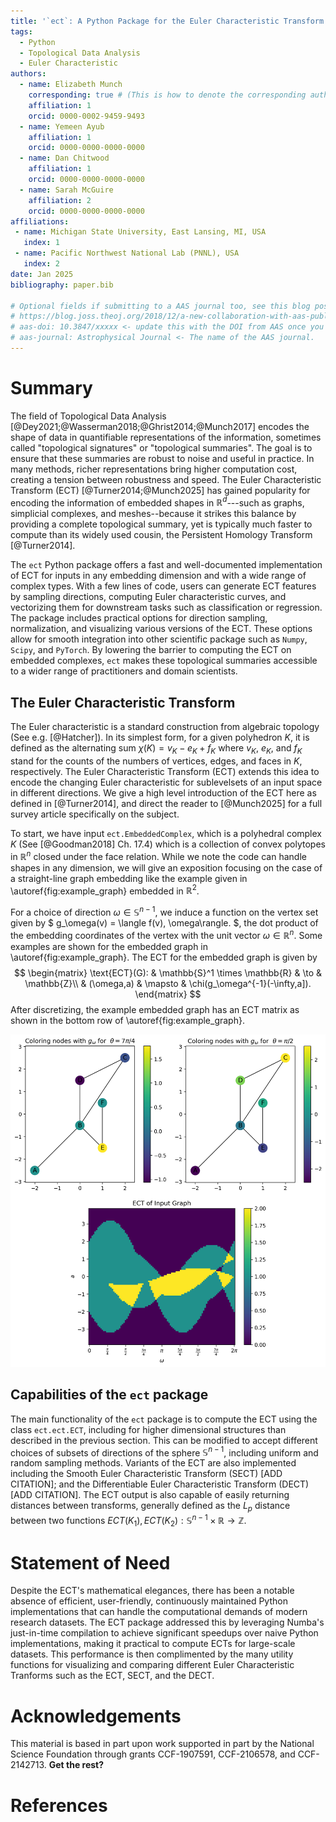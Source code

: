```yaml
---
title: '`ect`: A Python Package for the Euler Characteristic Transform'
tags:
  - Python
  - Topological Data Analysis
  - Euler Characteristic 
authors:
  - name: Elizabeth Munch
    corresponding: true # (This is how to denote the corresponding author)
    affiliation: 1
    orcid: 0000-0002-9459-9493
  - name: Yemeen Ayub
    affiliation: 1
    orcid: 0000-0000-0000-0000
  - name: Dan Chitwood 
    affiliation: 1
    orcid: 0000-0000-0000-0000
  - name: Sarah McGuire
    affiliation: 2
    orcid: 0000-0000-0000-0000
affiliations:
 - name: Michigan State University, East Lansing, MI, USA
   index: 1
 - name: Pacific Northwest National Lab (PNNL), USA
   index: 2
date: Jan 2025
bibliography: paper.bib

# Optional fields if submitting to a AAS journal too, see this blog post:
# https://blog.joss.theoj.org/2018/12/a-new-collaboration-with-aas-publishings
# aas-doi: 10.3847/xxxxx <- update this with the DOI from AAS once you know it.
# aas-journal: Astrophysical Journal <- The name of the AAS journal.
---
```


# Summary

The field of Topological Data Analysis [@Dey2021;@Wasserman2018;@Ghrist2014;@Munch2017] encodes the shape of data in quantifiable representations of the information, sometimes called "topological signatures" or "topological summaries". The goal is to ensure that these summaries are robust to noise and useful in practice. In many methods, richer representations bring higher computation cost, creating a tension between robustness and speed. The Euler Characteristic Transform (ECT) [@Turner2014;@Munch2025] has gained popularity for encoding the information of embedded shapes in $\mathbb{R}^d$---such as graphs, simplicial complexes, and meshes--because it strikes this balance by providing a complete topological summary, yet is typically much faster to compute than its widely used cousin, the Persistent Homology Transform [@Turner2014].

The `ect` Python package offers a fast and well-documented implementation of ECT for inputs in any embedding dimension and with a wide range of complex types. With a few lines of code, users can generate ECT features by sampling directions, computing Euler characteristic curves, and vectorizing them for downstream tasks such as classification or regression. The package includes practical options for direction sampling, normalization, and visualizing various versions of the ECT. These options allow for smooth integration into other scientific package such as `Numpy`, `Scipy`, and `PyTorch`. By lowering the barrier to computing the ECT on embedded complexes, `ect` makes these topological summaries accessible to a wider range of practitioners and domain scientists.

## The Euler Characteristic Transform

The Euler characteristic is a standard construction from algebraic topology (See e.g. [@Hatcher]). 
In its simplest form, for a given polyhedron $K$, it is defined as the alternating sum $\chi(K) = v_K-e_K+f_K$ where $v_K$, $e_K$, and $f_K$ stand for the counts of the numbers of vertices, edges, and faces in $K$, respectively.
The Euler Characteristic Transform (ECT) extends this idea to encode the changing Euler characteristic for sublevelsets of an input space in different directions.
We give a high level introduction of the ECT here as defined in [@Turner2014], and direct the reader to [@Munch2025] for a full survey article specifically on the subject. 
<!-- Further, note that the code is built to handle embedded cell complexes of arbitrary dimension, but for ease of introduction, we explain the basics using embedded graphs. -->

To start, we have input `ect.EmbeddedComplex`, which is a polyhedral complex $K$ (See [@Goodman2018] Ch. 17.4) which is a collection of convex polytopes in $\mathbb{R}^n$ closed under the face relation. While we note the code can handle shapes in any dimension, we will give an exposition focusing on the case of a straight-line graph embedding like the example given in \autoref{fig:example_graph} embedded in $\mathbb{R}^2$.

For a choice of direction $\omega \in \mathbb{S}^{n-1}$, we induce a function on the vertex set given by $
g_\omega(v) = \langle f(v), \omega\rangle.
$, the dot product of the embedding coordinates of the vertex with the unit vector $\omega \in \mathbb{R}^n$. 
Some examples are shown for the embedded graph in \autoref{fig:example_graph}. 
The ECT for the embedded graph is given by
$$
\begin{matrix}
\text{ECT}(G): & \mathbb{S}^1 \times \mathbb{R} & \to &  \mathbb{Z}\\
& (\omega,a) & \mapsto & \chi(g_\omega^{-1}(-\infty,a]).
\end{matrix}
$$
After discretizing, the example embedded graph has an ECT matrix as shown in the bottom row of \autoref{fig:example_graph}.

![(Top row) An example of an embedded graph with two choices of function $f_\omega$ drawn as the coloring on the nodes. (Bottom) The ECT matrix of the graph shown.\label{fig:example_graph}](figures/CombineGraphExample.png)

<!-- ![A filtration of a graph showing the sublevel sets of $g_\omega$ for a fixed direction $\omega$. The vertices and edges are added to the filtration as the height increases.\label{fig:filtration}](figures/filtration.png) -->

<!-- ## Extension to higher dimensional embedding

In theory, the ECT can be defined for a space embedded in $\mathbb{R}^d$ for any $d$. 
In practice, for applications geared toward encoding shapes seen in the physical world, this is largely limited to the cases $d=2$ or $d=3$. 
Still, issues arise in applications in the case of $d=3$ where the choice for discretizing the directions chosen on the sphere $\mathbb{S}^2$ is not canonical like the case of $d=2$ and the circle $\mathbb{S}^1$ [@Mardia1999]. 
To this end we have implemented **Make sure this is true** the 3D ECT for graph inputs. 
In order to handle issues with choices of direction discretiziations, we have implemented multiple options for sampling, **Which ones? **
- Uniform in $\theta$ and $\rho$? 
- Whatever other sampling methods I can find in that directions book. 
- From wikipedia: 
  - [Kent distribution](https://en.wikipedia.org/wiki/Kent_distribution) 
  - [von Mises-Fisher](https://en.wikipedia.org/wiki/Von_Mises%E2%80%93Fisher_distribution#Matrix_Von_Mises-Fisher)



**TODO: add in stuff about the CW complex inputs**
- CW Complexes might be too broad a term. Perhaps "[polygon mesh](https://en.wikipedia.org/wiki/Polygon_mesh)" is better.  -->

## Capabilities of the `ect` package 

The main functionality of the `ect` package is to compute the ECT using the class `ect.ect.ECT`, including for higher dimensional structures than described in the previous section.
This can be modified to accept different choices of subsets of directions of the sphere $\mathbb{S}^{n-1}$, including uniform and random sampling methods.
Variants of the ECT are also implemented including the Smooth Euler Characteristic Transform (SECT) [ADD CITATION]; and the Differentiable Euler Characteristic Transform (DECT) [ADD CITATION]. 
The ECT output is also capable of easily returning distances between transforms, generally defined as the $L_p$ distance between two functions $ECT(K_1), ECT(K_2):\mathbb{S}^{n-1} \times \mathbb{R} \to \mathbb{Z}$.

<!-- ![MDS of Matisse](figures/Matisse_MDS.png) -->


# Statement of Need

Despite the ECT's mathematical elegances, there has been a notable absence of efficient, user-friendly, continuously maintained Python implementations that can handle the computational demands of modern research datasets. The ECT package addressed this by leveraging Numba's just-in-time compilation to achieve significant speedups over naive Python implementations, making it practical to compute ECTs for large-scale datasets. This performance is then complimented by the many utility functions for visualizing and comparing different Euler Characteristic Tranforms such as the ECT, SECT, and the DECT.

<!-- # Representative Publications Using ECT

Have we actually used it yet?  -->

# Acknowledgements

This material is based in part upon work supported in part by the National Science Foundation through grants
CCF-1907591,
CCF-2106578,
and CCF-2142713.
**Get the rest?**

# References
